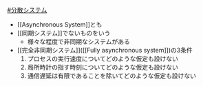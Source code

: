 [#分散システム](分散システム)

- [[Asynchronous System]]とも
- [[同期システム]]でないものをいう
	- 様々な程度で非同期なシステムがある
- [[完全非同期システム]]([[Fully asynchronous system]])の3条件
	1. プロセスの実行速度についてどのような仮定も設けない
	2. 局所時計の指す時刻についてどのような仮定も設けない
	3. 通信遅延は有限であることを除いてどのような仮定も設けない
